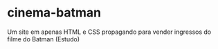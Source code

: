 # cinema-batman
Um site em apenas HTML e CSS propagando para vender ingressos do filme do Batman (Estudo)
